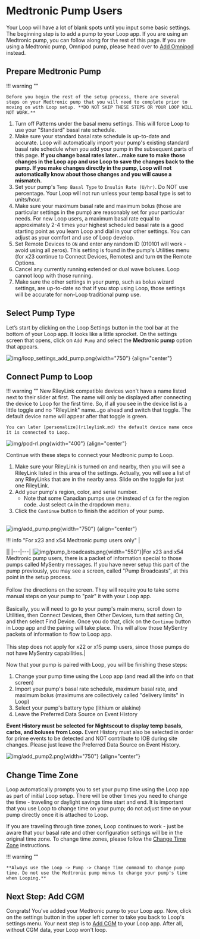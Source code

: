 # Medtronic Pump Users

Your Loop will have a lot of blank spots until you input some basic settings. The beginning step is to add a pump to your Loop app. If you are using an Medtronic pump, you can follow along for the rest of this page. If you are using a Medtronic pump, Omnipod pump, please head over to [Add Omnipod](omnipod-pump.md) instead.


## Prepare Medtronic Pump

!!! warning ""

    Before you begin the rest of the setup process, there are several steps on your Medtronic pump that you will need to complete prior to moving on with Loop setup. **DO NOT SKIP THESE STEPS OR YOUR LOOP WILL NOT WORK.**

1. Turn off Patterns under the basal menu settings. This will force Loop to use your "Standard" basal rate schedule.
2. Make sure your standard basal rate schedule is up-to-date and accurate. Loop will automatically import your pump's existing standard basal rate schedule when you add your pump in the subsequent parts of this page. **If you change basal rates later...make sure to make those changes in the Loop app and use Loop to save the changes back to the pump.  If you make changes directly in the pump, Loop will not automatically know about those changes and you will cause a mismatch.**
3. Set your pump's `Temp Basal Type` to `Insulin Rate (U/hr)`. Do NOT use percentage. Your Loop will not run unless your temp basal type is set to units/hour.
4. Make sure your maximum basal rate and maximum bolus (those are particular settings in the pump) are reasonably set for your particular needs. For new Loop users, a maximum basal rate equal to approximately 2-4 times your highest scheduled basal rate is a good starting point as you learn Loop and dial in your other settings. You can adjust as your comfort and use of Loop develop.
5. Set Remote Devices to `ON` and enter any random ID (010101 will work - avoid using all zeros). This setting is found in the pump's Utilities menu (for x23 continue to Connect Devices, Remotes) and turn `ON` the Remote Options.
6. Cancel any currently running extended or dual wave boluses.  Loop cannot loop with those running.
7. Make sure the other settings in your pump, such as bolus wizard settings, are up-to-date so that if you stop using Loop, those settings will be accurate for non-Loop traditional pump use.

## Select Pump Type

Let’s start by clicking on the Loop Settings button in the tool bar at the bottom of your Loop app. It looks like a little sprocket. On the settings screen that opens, click on `Add Pump` and select the **Medtronic pump** option that appears.

![img/loop_settings_add_pump.png](img/loop_settings_add_pump.png){width="750"}
{align="center"}

## Connect Pump to Loop

!!! warning ""
    New RileyLink compatible devices won't have a name listed next to their slider at first. The name will only be displayed after connecting the device to Loop for the first time. So, if all you see in the device list is a little toggle and no "RileyLink" name...go ahead and switch that toggle. The default device name will appear after that toggle is green.

    You can later [personalize](rileylink.md) the default device name once it is connected to Loop.

![img/pod-rl.png](img/pod-rl.png){width="400"}
{align="center"}

Continue with these steps to connect your Medtronic pump to Loop.  

1. Make sure your RileyLink is turned on and nearby, then you will see a RileyLink listed in this area of the settings.  Actually, you will see a list of any RileyLinks that are in the nearby area. Slide on the toggle for just one RileyLink.
2. Add your pump's region, color, and serial number. 
    * Note that some Canadian pumps use `CM` instead of `CA` for the region code.  Just select `CA` in the dropdown menu.
3. Click the `Continue` button to finish the addition of your pump.
<br/><br/>

![img/add_pump.png](img/add_pump.png){width="750"}
{align="center"}

!!! info "For x23 and x54 Medtronic pump users only"
    | <div style="width:144px"></div> ||
    |---|---|
    |![img/pump_broadcasts.png](img/pump_broadcasts.png){width="550"}|For x23 and x54 Medtronic pump users, there is a packet of information special to those pumps called MySentry messages. If you have never setup this part of the pump previously, you may see a screen, called "Pump Broadcasts", at this point in the setup process.</br></br>Follow the directions on the screen. They will require you to take some manual steps on your pump to "pair" it with your Loop app.</br></br>Basically, you will need to go to your pump's main menu, scroll down to Utilities, then Connect Devices, then Other Devices, turn that setting On, and then select Find Device. Once you do that, click on the `Continue` button in Loop app and the pairing will take place. This will allow those MySentry packets of information to flow to Loop app.</br></br>This step does not apply for x22 or x15 pump users, since those pumps do not have MySentry capabilities.|

Now that your pump is paired with Loop, you will be finishing these steps:

1. Change your pump time using the Loop app (and read all the info on that screen)
2. Import your pump's basal rate schedule, maximum basal rate, and maximum bolus (maximums are collectively called "delivery limits" in Loop)
3. Select your pump's battery type (lithium or alakine)
4. Leave the Preferred Data Source on Event History

**Event History must be selected for Nightscout to display temp basals, carbs, and boluses from Loop.**  Event History must also be selected in order for prime events to be detected and NOT contribute to IOB during site changes. Please just leave the Preferred Data Source on Event History.

![img/add_pump2.png](img/add_pump2.png){width="750"}
{align="center"}

## Change Time Zone

Loop automatically prompts you to set your pump time using the Loop app as part of initial Loop setup. There will be other times you need to change the time - traveling or daylight savings time start and end. It is important that you use Loop to change time on your pump; do not adjust time on your pump directly once it is attached to Loop.  

If you are traveling through time zones, Loop continues to work - just be aware that your basal rate and other configuration settings will be in the original time zone. To change time zones, please follow the [Change Time Zone](pump-commands.md#change-time-zone) instructions.

!!! warning ""

    **Always use the Loop -> Pump -> Change Time command to change pump time. Do not use the Medtronic pump menus to change your pump's time when Looping.**

## Next Step: Add CGM

 Congrats! You've added your Medtronic pump to your Loop app. Now, click on the settings button in the upper left corner to take you back to Loop's settings menu. Your next step is to [Add CGM](cgm.md) to your Loop app. After all, without CGM data, your Loop won't loop.
